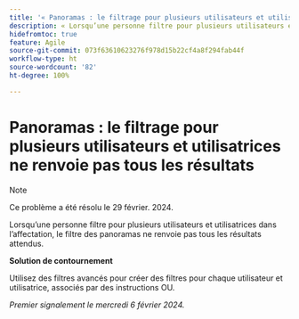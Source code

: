 ```yaml
---
title: '« Panoramas : le filtrage pour plusieurs utilisateurs et utilisatrices ne renvoie pas tous les résultats »'
description: « Lorsqu’une personne filtre pour plusieurs utilisateurs et utilisatrices dans l’affectation, le filtre des panoramas ne renvoie pas tous les résultats attendus. »
hidefromtoc: true
feature: Agile
source-git-commit: 073f63610623276f978d15b22cf4a8f294fab44f
workflow-type: ht
source-wordcount: '82'
ht-degree: 100%

---
```



# Panoramas : le filtrage pour plusieurs utilisateurs et utilisatrices ne renvoie pas tous les résultats

>[!NOTE]
>
>Ce problème a été résolu le 29 février. 2024.

Lorsqu’une personne filtre pour plusieurs utilisateurs et utilisatrices dans l’affectation, le filtre des panoramas ne renvoie pas tous les résultats attendus.

**Solution de contournement**

Utilisez des filtres avancés pour créer des filtres pour chaque utilisateur et utilisatrice, associés par des instructions OU.

_Premier signalement le mercredi 6 février 2024._
